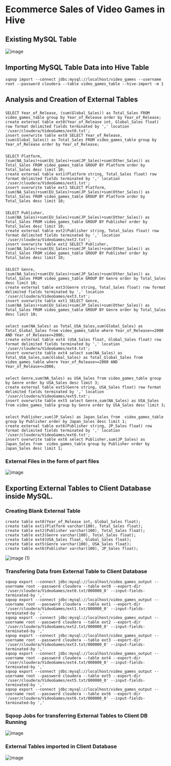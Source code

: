 # Ecommerce Sales of Video Games in Hive
## Existing MySQL Table
![image](https://github.com/abirbhattacharya82/IBM-Big-Data-Training-Projects/assets/70687014/18c3a56f-159d-4586-992e-4a9fe8bc18d2)
## Importing MySQL Table Data into Hive Table
```
sqoop import --connect jdbc:mysql://localhost/video_games --username root --password cloudera --table video_games_table --hive-import -m 1
```
## Analysis and Creation of External Tables
###
```
SELECT Year_of_Release, (sum(Global_Sales)) as Total_Sales FROM video_games_table group by Year_of_Release order by Year_of_Release;
create external table ext0(Year_of_Release int, Global_Sales float) row format delimited fields terminated by ',' location '/user/cloudera/VideoGames/ext0.txt';
insert overwrite table ext0 SELECT Year_of_Release, (sum(Global_Sales)) as Total_Sales FROM video_games_table group by Year_of_Release order by Year_of_Release;
```
### 
```
SELECT Platform, (sum(NA_Sales)+sum(EU_Sales)+sum(JP_Sales)+sum(Other_Sales)) as Total_Sales FROM video_games_table GROUP BY Platform order by Total_Sales desc limit 10;
create external table ext1(Platform string, Total_Sales float) row format delimited fields terminated by ',' location '/user/cloudera/VideoGames/ext1.txt';
insert overwrite table ext1 SELECT Platform, (sum(NA_Sales)+sum(EU_Sales)+sum(JP_Sales)+sum(Other_Sales)) as Total_Sales FROM video_games_table GROUP BY Platform order by Total_Sales desc limit 10;
```
### 
```
SELECT Publisher, (sum(NA_Sales)+sum(EU_Sales)+sum(JP_Sales)+sum(Other_Sales)) as Total_Sales FROM video_games_table GROUP BY Publisher order by Total_Sales desc limit 10;
create external table ext2(Publisher string, Total_Sales float) row format delimited fields terminated by ',' location '/user/cloudera/VideoGames/ext2.txt';
insert overwrite table ext2 SELECT Publisher, (sum(NA_Sales)+sum(EU_Sales)+sum(JP_Sales)+sum(Other_Sales)) as Total_Sales FROM video_games_table GROUP BY Publisher order by Total_Sales desc limit 10;
```
###
```
SELECT Genre, (sum(NA_Sales)+sum(EU_Sales)+sum(JP_Sales)+sum(Other_Sales)) as Total_Sales FROM video_games_table GROUP BY Genre order by Total_Sales desc limit 10;
create external table ext3(Genre string, Total_Sales float) row format delimited fields terminated by ',' location '/user/cloudera/VideoGames/ext3.txt';
insert overwrite table ext1 SELECT Genre, (sum(NA_Sales)+sum(EU_Sales)+sum(JP_Sales)+sum(Other_Sales)) as Total_Sales FROM video_games_table GROUP BY Genre order by Total_Sales desc limit 10;
```
###
```
select sum(NA_Sales) as Total_USA_Sales,sum(Global_Sales) as Total_Global_Sales from video_games_table where Year_of_Release>=2000 AND Year_of_Release<=2006;
create external table ext4 (USA_Sales float, Global_Sales float) row format delimited fields terminated by ',' location '/user/cloudera/VideoGames/ext4.txt';
insert overwrite table ext4 select sum(NA_Sales) as Total_USA_Sales,sum(Global_Sales) as Total_Global_Sales from video_games_table where Year_of_Release>=2000 AND Year_of_Release<=2006;
```
###
```
select Genre,sum(NA_Sales) as USA_Sales from video_games_table group by Genre order by USA_Sales desc limit 3;
create external table ext5(Genre string, USA_Sales float) row format delimited fields terminated by ',' location '/user/cloudera/VideoGames/ext5.txt';
insert overwrite table ext5 select Genre,sum(NA_Sales) as USA_Sales from video_games_table group by Genre order by USA_Sales desc limit 3;
```
###
```
select Publisher,sum(JP_Sales) as Japan_Sales from  video_games_table group by Publisher order by Japan_Sales desc limit 1;
create external table ext6(Publisher string, JP_Sales float) row format delimited fields terminated by ',' location '/user/cloudera/VideoGames/ext6.txt';
insert overwrite table ext6 select Publisher,sum(JP_Sales) as Japan_Sales from  video_games_table group by Publisher order by Japan_Sales desc limit 1;
```
### External Files in the form of part files
![image](https://github.com/abirbhattacharya82/IBM-Big-Data-Training-Projects/assets/70687014/4786ff26-4a2b-4343-a776-3d9d679c4665)

## Exporting External Tables to Client Database inside MySQL.
### Creating Blank External Table
```
create table ext0(Year_of_Release int, Global_Sales float);
create table ext1(Platform varchar(100), Total_Sales float);
create table ext2(Publisher varchar(100), Total_Sales float);
create table ext3(Genre varchar(100), Total_Sales float);
create table ext4(USA_Sales float, Global_Sales float);
create table ext5(Genre varchar(100), USA_Sales float);
create table ext6(Publisher varchar(100), JP_Sales float);
```
![image (1)](https://github.com/abirbhattacharya82/IBM-Big-Data-Training-Projects/assets/70687014/35912490-6d96-40e3-9911-f61fbbba00cb)
### Transfering Data from External Table to Client Database
```
sqoop export --connect jdbc:mysql://localhost/video_games_output --username root --password cloudera --table ext0 --export-dir '/user/cloudera/VideoGames/ext0.txt/000000_0' --input-fields-terminated-by ','
sqoop export --connect jdbc:mysql://localhost/video_games_output --username root --password cloudera --table ext1 --export-dir '/user/cloudera/VideoGames/ext1.txt/000000_0' --input-fields-terminated-by ','
sqoop export --connect jdbc:mysql://localhost/video_games_output --username root --password cloudera --table ext2 --export-dir '/user/cloudera/VideoGames/ext2.txt/000000_0' --input-fields-terminated-by ','
sqoop export --connect jdbc:mysql://localhost/video_games_output --username root --password cloudera --table ext3 --export-dir '/user/cloudera/VideoGames/ext3.txt/000000_0' --input-fields-terminated-by ','
sqoop export --connect jdbc:mysql://localhost/video_games_output --username root --password cloudera --table ext4 --export-dir '/user/cloudera/VideoGames/ext4.txt/000000_0' --input-fields-terminated-by ','
sqoop export --connect jdbc:mysql://localhost/video_games_output --username root --password cloudera --table ext5 --export-dir '/user/cloudera/VideoGames/ext5.txt/000000_0' --input-fields-terminated-by ','
sqoop export --connect jdbc:mysql://localhost/video_games_output --username root --password cloudera --table ext6 --export-dir '/user/cloudera/VideoGames/ext6.txt/000000_0' --input-fields-terminated-by ','
```
### Sqoop Jobs for transferring External Tables to Client DB Running
![image](https://github.com/abirbhattacharya82/IBM-Big-Data-Training-Projects/assets/70687014/6c0a0b13-0bb8-450d-ac71-c61ec5be100f)

### External Tables imported in Client Database
![image](https://github.com/abirbhattacharya82/IBM-Big-Data-Training-Projects/assets/70687014/3a2008d1-3712-47b6-baed-25d68c2fe185)

